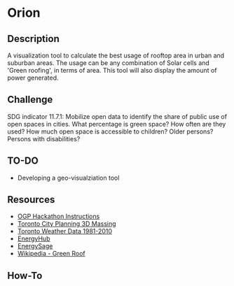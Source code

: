 # Orion

## Description

A visualization tool to calculate the best usage of rooftop area in urban and suburban areas. The usage can be any combination of Solar cells and 'Green roofing', in terms of area. This tool will also display the amount of power generated.

## Challenge
SDG indicator 11.7.1: Mobilize open data to identify the share of public use of open spaces in cities. What percentage is green space? How often are they used? How much open space is accessible to children? Older persons? Persons with disabilities?

## TO-DO
* Developing a geo-visualziation tool

## Resources
* [OGP Hackathon Instructions](https://github.com/ogp-summit-hackathon-sommet-pgo/Instructions#instructions-en)
* [Toronto City Planning 3D Massing](https://www.toronto.ca/city-government/data-research-maps/open-data/open-data-catalogue/locations-and-mapping/#db07630f-252d-f7ae-2dff-8d0b38ec6576)
* [Toronto Weather Data 1981-2010](http://climate.weather.gc.ca/climate_normals/results_1981_2010_e.html?searchType=stnProv&lstProvince=ON&txtCentralLatMin=0&txtCentralLatSec=0&txtCentralLongMin=0&txtCentralLongSec=0&stnID=5051&dispBack=0)
* [EnergyHub](https://energyhub.org/cost-solar-power-canada/)
* [EnergySage](https://news.energysage.com/average-solar-panel-size-weight/)
* [Wikipedia - Green Roof](https://en.wikipedia.org/wiki/Green_roof)
## How-To
